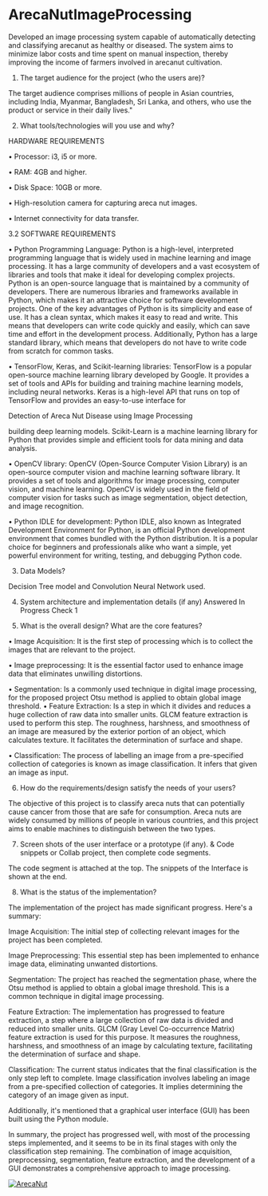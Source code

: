 # ArecaNutImageProcessing
Developed an image processing system capable of automatically detecting and classifying arecanut as healthy or diseased. The system aims to minimize labor costs and time spent on manual inspection, thereby improving the income of farmers involved in arecanut cultivation.
1) The target audience for the project (who the users are)?

The target audience comprises millions of people in Asian countries, including India, Myanmar, Bangladesh, Sri Lanka, and others, who use the product or service in their daily lives."

2) What tools/technologies will you use and why?

HARDWARE REQUIREMENTS

• Processor: i3, i5 or more.

• RAM: 4GB and higher.

• Disk Space: 10GB or more.

• High-resolution camera for capturing areca nut images.

• Internet connectivity for data transfer.

3.2 SOFTWARE REQUIREMENTS

• Python Programming Language: Python is a high-level, interpreted programming language that is widely used in machine learning and image processing. It has a large community of developers and a vast ecosystem of libraries and tools that make it ideal for developing complex projects. Python is an open-source language that is maintained by a community of developers. There are numerous libraries and frameworks available in Python, which makes it an attractive choice for software development projects. One of the key advantages of Python is its simplicity and ease of use. It has a clean syntax, which makes it easy to read and write. This means that developers can write code quickly and easily, which can save time and effort in the development process. Additionally, Python has a large standard library, which means that developers do not have to write code from scratch for common tasks.

• TensorFlow, Keras, and Scikit-learning libraries: TensorFlow is a popular open-source machine learning library developed by Google. It provides a set of tools and APIs for building and training machine learning models, including neural networks. Keras is a high-level API that runs on top of TensorFlow and provides an easy-to-use interface for

Detection of Areca Nut Disease using Image Processing

building deep learning models. Scikit-Learn is a machine learning library for Python that provides simple and efficient tools for data mining and data analysis.

• OpenCV library: OpenCV (Open-Source Computer Vision Library) is an open-source computer vision and machine learning software library. It provides a set of tools and algorithms for image processing, computer vision, and machine learning. OpenCV is widely used in the field of computer vision for tasks such as image segmentation, object detection, and image recognition.

• Python IDLE for development: Python IDLE, also known as Integrated Development Environment for Python, is an official Python development environment that comes bundled with the Python distribution. It is a popular choice for beginners and professionals alike who want a simple, yet powerful environment for writing, testing, and debugging Python code.

3) Data Models?

Decision Tree model and Convolution Neural Network used.

4) System architecture and implementation details (if any) Answered In Progress Check 1

5) What is the overall design? What are the core features?

• Image Acquisition: It is the first step of processing which is to collect the images that are relevant to the project.

• Image preprocessing: It is the essential factor used to enhance image data that eliminates unwilling distortions.

• Segmentation: Is a commonly used technique in digital image processing, for the proposed project Otsu method is applied to obtain global image threshold. • Feature Extraction: Is a step in which it divides and reduces a huge collection of raw data into smaller units. GLCM feature extraction is used to perform this step. The roughness, harshness, and smoothness of an image are measured by the exterior portion of an object, which calculates texture. It facilitates the determination of surface and shape.

• Classification: The process of labelling an image from a pre-specified collection of categories is known as image classification. It infers that given an image as input.

6) How do the requirements/design satisfy the needs of your users?

The objective of this project is to classify areca nuts that can potentially cause cancer from those that are safe for consumption. Areca nuts are widely consumed by millions of people in various countries, and this project aims to enable machines to distinguish between the two types.

7) Screen shots of the user interface or a prototype (if any). & Code snippets or Collab project, then complete code segments.

The code segment is attached at the top. The snippets of the Interface is shown at the end.

8) What is the status of the implementation?

The implementation of the project has made significant progress. Here's a summary:

Image Acquisition: The initial step of collecting relevant images for the project has been completed.

Image Preprocessing: This essential step has been implemented to enhance image data, eliminating unwanted distortions.

Segmentation: The project has reached the segmentation phase, where the Otsu method is applied to obtain a global image threshold. This is a common technique in digital image processing.

Feature Extraction: The implementation has progressed to feature extraction, a step where a large collection of raw data is divided and reduced into smaller units. GLCM (Gray Level Co-occurrence Matrix) feature extraction is used for this purpose. It measures the roughness, harshness, and smoothness of an image by calculating texture, facilitating the determination of surface and shape.

Classification: The current status indicates that the final classification is the only step left to complete. Image classification involves labeling an image from a pre-specified collection of categories. It implies determining the category of an image given as input.

Additionally, it's mentioned that a graphical user interface (GUI) has been built using the Python module.

In summary, the project has progressed well, with most of the processing steps implemented, and it seems to be in its final stages with only the classification step remaining. The combination of image acquisition, preprocessing, segmentation, feature extraction, and the development of a GUI demonstrates a comprehensive approach to image processing.

[![ArecaNut](https://img.youtube.com/vi/YourYouTubeVideoID/0.jpg)](https://www.youtube.com/watch?v=YourYouTubeVideoID)


